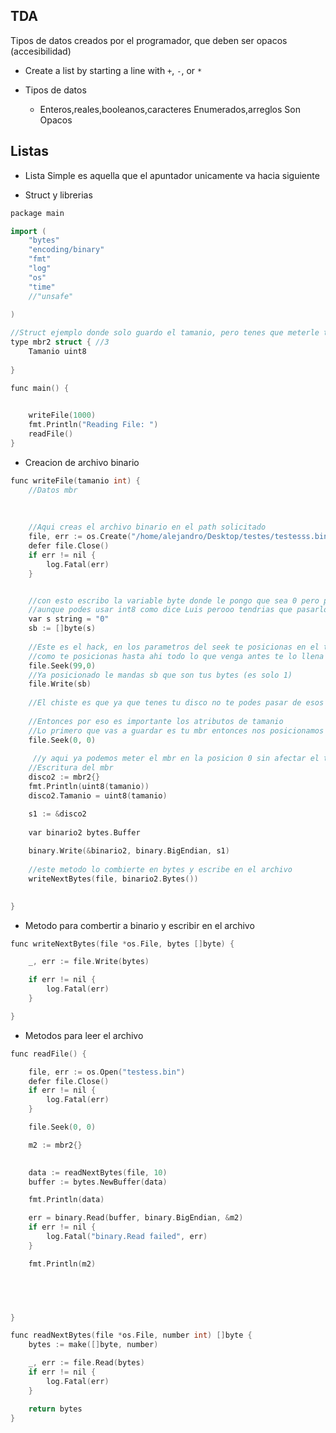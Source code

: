 ## TDA
Tipos de datos creados por el programador, que deben ser opacos (accesibilidad)

+ Create a list by starting a line with `+`, `-`, or `*`

+ Tipos de datos 
  + Enteros,reales,booleanos,caracteres
Enumerados,arreglos
Son Opacos


## Listas

+ Lista Simple 
es aquella que el apuntador unicamente va hacia siguiente 


+ Struct y librerias

```c++
package main

import (
	"bytes"
	"encoding/binary"
	"fmt"
	"log"
	"os"
	"time"
	//"unsafe"
	
)

//Struct ejemplo donde solo guardo el tamanio, pero tenes que meterle toda la info que pide
type mbr2 struct { //3
	Tamanio uint8
	
}

func main() {

    
	writeFile(1000)
	fmt.Println("Reading File: ")
	readFile()
}


```

+ Creacion de archivo binario

```c++
func writeFile(tamanio int) {
	//Datos mbr
	
	
	
	//Aqui creas el archivo binario en el path solicitado
	file, err := os.Create("/home/alejandro/Desktop/testes/testesss.bin")
	defer file.Close()
	if err != nil {
		log.Fatal(err)
	}


	//con esto escribo la variable byte donde le pongo que sea 0 pero podes guardar lo que querras
	//aunque podes usar int8 como dice Luis perooo tendrias que pasarlo a binario
	var s string = "0"	
	sb := []byte(s)
	
	//Este es el hack, en los parametros del seek te posicionas en el tamanio que queras imaginate quieres 100 bytes entonces el truco es 
	//como te posicionas hasta ahi todo lo que venga antes te lo llena de esos bytes
	file.Seek(99,0)
	//Ya posicionado le mandas sb que son tus bytes (es solo 1)
	file.Write(sb)
	
    //El chiste es que ya que tenes tu disco no te podes pasar de esos 100 bytes
	
	//Entonces por eso es importante los atributos de tamanio 
	//Lo primero que vas a guardar es tu mbr entonces nos posicionamos en el inicio en 0
	file.Seek(0, 0)
	
     //y aqui ya podemos meter el mbr en la posicion 0 sin afectar el tamanio ya que cayo sobre los 100bytes
	//Escritura del mbr
	disco2 := mbr2{}
	fmt.Println(uint8(tamanio))
	disco2.Tamanio = uint8(tamanio)

	s1 := &disco2
	
	var binario2 bytes.Buffer
	
	binary.Write(&binario2, binary.BigEndian, s1)
	
	//este metodo lo combierte en bytes y escribe en el archivo
	writeNextBytes(file, binario2.Bytes())
	

}


```




+ Metodo para combertir a binario y escribir en el archivo
```c++
func writeNextBytes(file *os.File, bytes []byte) {

	_, err := file.Write(bytes)

	if err != nil {
		log.Fatal(err)
	}

}

```

+ Metodos para leer el archivo 
```c++
func readFile() {

	file, err := os.Open("testess.bin")
	defer file.Close()
	if err != nil {
		log.Fatal(err)
	}

	file.Seek(0, 0)

	m2 := mbr2{}
	

	data := readNextBytes(file, 10)
	buffer := bytes.NewBuffer(data)

	fmt.Println(data)

	err = binary.Read(buffer, binary.BigEndian, &m2)
	if err != nil {
		log.Fatal("binary.Read failed", err)
	}

	fmt.Println(m2)

	



}

func readNextBytes(file *os.File, number int) []byte {
	bytes := make([]byte, number)

	_, err := file.Read(bytes)
	if err != nil {
		log.Fatal(err)
	}

	return bytes
}

```


